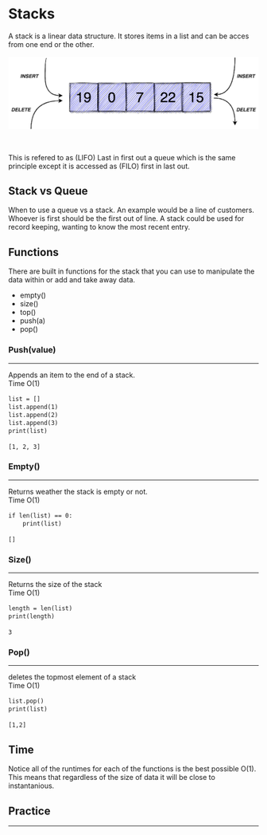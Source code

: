 <h1>Stacks</h1>
<p>A stack is a linear data structure. It stores items in a list and can be acces from one end or the other.
<br>
<br>
<img src ='IMAGE 14.png'></p>
<br>
<p>This is refered to as (LIFO) Last in first out a queue which is the same principle except it is accessed as (FILO) first in last out.</p> 
<h2>Stack vs Queue</h2>
<p>When to use a queue vs a stack. An example would be a line of customers. Whoever is first should be the first out of line. A stack could be used for record keeping, wanting to know the most recent entry.</p>
<h2>Functions</h2>
<p>There are built in functions for the stack that you can use to manipulate the data within or add and take away data.</p>
<ul>
<li>empty()</li>
<li>size()</li>
<li>top()</li>
<li>push(a)</li>
<li>pop()</li>
</ul></p> 

<h3>Push(value)</h3>
<hr>
Appends an item to the end of a stack.<br>
Time O(1)

    list = []
    list.append(1)
    list.append(2)
    list.append(3)
    print(list)

    [1, 2, 3]
<h3>Empty()</h3>
<hr>
Returns weather the stack is empty or not.<br> Time O(1)

    if len(list) == 0:
        print(list)

    []
<h3>Size()</h3>
<hr>
Returns the size of the stack<br>
Time O(1)

    length = len(list)
    print(length)

    3
<h3>Pop()</h3>
<hr>
deletes the topmost element of a stack<br>
Time O(1)

    list.pop()
    print(list)

    [1,2]
<h2>Time</h2>
<p>Notice all of the runtimes for each of the functions is the best possible O(1). This means that regardless of the size of data it will be close to instantanious. </p>
<h2>Practice</h2>
<hr>




























































